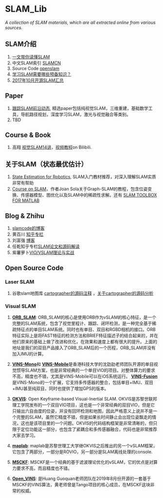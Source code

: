 # SLAM_Lib

*A collection of SLAM materials, which are all extracted online from various sources.*

## SLAM介绍

1. [一文带你读懂SLAM](https://mp.weixin.qq.com/s/k3BAnvt1UBwpgg-qNNv8pg)
2. 中文SLAM索引 [SLAMCN](http://www.slamcn.org/index.php)
3. Source Code [openslam](http://openslam.org)
4. [学习SLAM需要哪些预备知识？](https://www.zhihu.com/question/35186064)
5. [2017年10月开源SLAM汇总](https://www.cnblogs.com/Jessica-jie/p/7719359.html)

## Paper
1. [跟踪SLAM前沿动态](https://github.com/YiChenCityU/Recent_SLAM_Research), 精选paper包括纯视觉SLAM，三维重建，基础数学工具，导航路径规划，深度学习SLAM，激光与视觉融合等类别。
2. TBD


## Course & Book
1. 高翔 [视觉SLAM14讲](https://github.com/gaoxiang12/slambook2)，[视频教程](https://www.bilibili.com/video/av59593514/)on Bilibili.


## 关于SLAM（状态最优估计）
1. [State Estimation for Robotics](http://asrl.utias.utoronto.ca/~tdb/bib/barfoot_ser17.pdf), SLAM入门教材推荐，对深入理解SLAM实质非常有帮助
2. [Course on SLAM](https://raw.githubusercontent.com/joansola/slamtb/graph/courseSLAM.pdf)，作者Joan Sola关于Graph-SLAM的教程，包含位姿变换、传感器模型、图优化以及SLAM中的稀疏性求解。还有 [SLAM TOOLBOX FOR MATLAB](http://www.iri.upc.edu/people/jsola/JoanSola/eng/toolbox.html)

## Blog & Zhihu

1. [slamcode的博客](https://blog.csdn.net/learnmoreonce)
2. 黄百川 [知乎专栏](https://zhuanlan.zhihu.com/c_1007577974610210816)
3. 刘富强 [博客](https://www.cnblogs.com/liufuqiang/)
4. 任乾知乎专栏[SLAM论文和源码解读](https://zhuanlan.zhihu.com/p/83775731)
5. 紫薯萝卜[VIO/VSLAM理论与实战](https://zhuanlan.zhihu.com/c_1121353757664964608)

## Open Source Code

### Laser SLAM
1. 谷歌slam地图库 [cartographer的源码注释](https://github.com/slam-code/cartographer) ，[关于cartographer的源码分析](https://github.com/slam-code/SLAM/tree/master/9-cartographer-%E6%BA%90%E7%A0%81%E5%88%86%E6%9E%90)


### Visual SLAM

 1. [**ORB_SLAM**](https://github.com/Jinqiang/ORB_SLAM2): 
 ORB_SLAM的核心是使用ORB作为vSLAM的核心特征，是一个完整的SLAM系统，包含了视觉里程计、跟踪、闭环检测，是一种完全基于稀疏特征点的单目SLAM系统。同时也有单目、双目和RGBD相机的接口。ORB特征实际上是将FAST特征的检测方法和BRIEF特征描述子的结合起来的，并在他们原来的基础上做了改进和优化，在效果和速度上都有很大的提升。上面的地址是我们的双目产品接入了ORB_SLAM后的一个历程，ORB_SLAM并没有加入IMU的计算。

2. [**VINS-Mono**](https://github.com/HKUST-Aerial-Robotics/VINS-Mono)和 [**VINS-Mobile**](https://github.com/HKUST-Aerial-Robotics/VINS-Mobile)是香港科技大学的沈劭劼老师团队开源的单目视觉惯导SLAM方案，也是非常经典的一个单目VIO的项目。对整体算力的要求不高，精度也不错，尤其是VINS-Mobile可以在iOS系统运行。 [**VINS-Fusion**](https://github.com/HKUST-Aerial-Robotics/VINS-Fusion)是VINS-Mono的一个扩展，它支持多传感器的整合，包括单目+IMU、双目+IMU甚至纯双目，同时也提供了增加GPS的版本。

3. [**OKVIS**](https://github.com/ethz-asl/okvis): Open Keyframe-based Visual-Inertial SLAM.
OKVIS是苏黎世联邦理工学院发布的一个双目VIO项目，这也是一个非常经典的双目VIO，但是它只输出六自由度的位姿，并没有回环检测和地图，因此严格意义上说并不是一个完整的SLAM，虽然它精度不错，但是如果长时间静止会出现位姿飘走的情况，这也是该项目里的一个问题。OKVIS的代码结构框架是非常清晰的，但只限于定位功能这一部分，也包含了紧耦合和多传感器融合，代码也是非常推荐大家去学习。


4. [**maplab**](https://github.com/ethz-asl/maplab):  maplab是苏黎世理工大学继OKVIS之后推出的另一个vSLAM框架，它包含了两部分，一部分是ROVIO，另一部分是SLAM离线处理的console.

5. [**MSCKF**](https://github.com/leokoppel/msckf): MSCKF是一个经典的基于滤波理论优化的vSLAM，它的优点是对算力要求不高，而且精度也不错。

6. [**Open_VINS**](https://github.com/rpng/open_vins): 是Huang Guoquan老师团队在2019年8月份开源的一套基于MSCKF的VINS算法，黄老师曾是Tango项目的核心成员，在MSCKF这块非常的权威。
